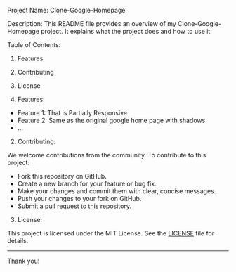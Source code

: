 Project Name: Clone-Google-Homepage

Description:
This README file provides an overview of my Clone-Google-Homepage project. It explains what the project does and how to use it.

Table of Contents:
1. Features
2. Contributing
3. License


1. Features:

- Feature 1: That is Partially Responsive
- Feature 2: Same as the original google home page with shadows
- ...

2. Contributing:

We welcome contributions from the community. To contribute to this project:

- Fork this repository on GitHub.
- Create a new branch for your feature or bug fix.
- Make your changes and commit them with clear, concise messages.
- Push your changes to your fork on GitHub.
- Submit a pull request to this repository.

3. License:

This project is licensed under the MIT License. See the [LICENSE](LICENSE) file for details.

---

Thank you!
